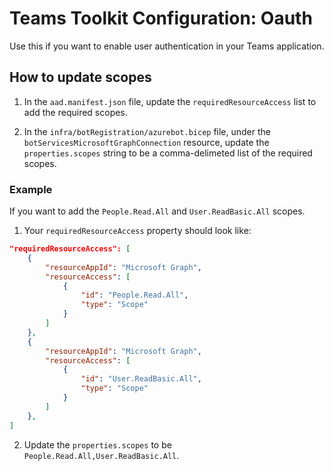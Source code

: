 # Teams Toolkit Configuration: Oauth

Use this if you want to enable user authentication in your Teams application.

## How to update scopes

1. In the `aad.manifest.json` file, update the `requiredResourceAccess` list to add the required scopes.

2. In the `infra/botRegistration/azurebot.bicep` file, under the `botServicesMicrosoftGraphConnection` resource, update the `properties.scopes` string to be a comma-delimeted list of the required scopes.

### Example

If you want to add the `People.Read.All` and `User.ReadBasic.All` scopes.

1. Your `requiredResourceAccess` property should look like:

```json
"requiredResourceAccess": [
    {
        "resourceAppId": "Microsoft Graph",
        "resourceAccess": [
            {
                "id": "People.Read.All",
                "type": "Scope"
            }
        ]
    },
    {
        "resourceAppId": "Microsoft Graph",
        "resourceAccess": [
            {
                "id": "User.ReadBasic.All",
                "type": "Scope"
            }
        ]
    },
]
```

2. Update the `properties.scopes` to be `People.Read.All,User.ReadBasic.All`.
